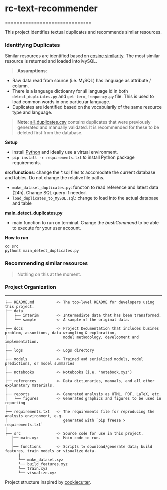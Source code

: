  # rc-text-recommender 
  ============================== 

 This project identifies textual duplicates and recommends similar resources. 
 
 ### Identifying Duplicates
 Similar resources are identified based on [cosine similarity](https://en.wikipedia.org/wiki/Cosine_similarity). The most similar resource is returned and loaded into MySQL. 
 
 > **Assumptions**: 
 - Raw data read from source (i.e. MySQL) has language as attribute / column. 
 - There is a language dictioanry for all language id in both `detect_duplciates.py` and `get-term_frequency.py` file. This is used to load common words in one particular language. 
 - Duplicates are identified based on the vocabularily of the same resource type and language. 

 
 > **Note**: [all_duplicates.csv](data/all_duplicates.csv) contains duplicates that were previously generated and manually validated. It is recommended for these to be deleted first from the database. 
 
 **Setup**
 - install [Python](www.python.org) and ideally use a virtual environment. 
 - `pip install -r requirements.txt` to install Python package requirements.
 
 **src/functions**: change the *.sql files to accomodate the current database and tables. Do not change the relative file paths. 
 - `make_dataset_duplicates.py`: function to read reference and latest data (24h). Change SQL query if needed.
 - `load_duplicates_to_MySQL.sql`: change to load into the actual database and table
 
 **main_detect_duplicates.py** 
 - main function to run on terminal. Change the *bashCommand* to be able to execute for your user account.
 
 **How to run**
 ```
 cd src
 python3 main_detect_duplicates.py 
 ```

 
 ### Recommending similar resources 
 > Nothing on this at the moment.



  
  ### Project Organization
  ------------

    ├── README.md          <- The top-level README for developers using this project.
    ├── data
    │   ├── interim        <- Intermediate data that has been transformed.
    │   └── sample         <- A sample of the original data.
    │
    ├── docs               <- Project Documentation that includes busines problem, assumtions, data wrangling & exploration, 
    │                         model methodology, development and implementation.
    │
    ├── logs               <- Logs directory
    │
    ├── models             <- Trained and serialized models, model predictions, or model summaries
    │
    ├── notebooks          <- Notebooks (i.e. 'notebook.xyz')
    │
    ├── references         <- Data dictionaries, manuals, and all other explanatory materials.
    │
    ├── reports            <- Generated analysis as HTML, PDF, LaTeX, etc.
    │   └── figures        <- Generated graphics and figures to be used in reporting
    │
    ├── requirements.txt   <- The requirements file for reproducing the analysis environment, e.g.
    │                         generated with `pip freeze > requirements.txt`
    │
    ├── src                <- Source code for use in this project.
       ├── main.xyz        <- Main code to run. 
       │
       ├── functions       <- Scripts to download/generate data; build features, train models or visualize data. 
          |
          └── make_dataset.xyz
          └── build_features.xyz
          └── train.xyz
          └── visualize.xyz

   Project structure inspired by [cookiecutter](https://cookiecutter.readthedocs.io/en/latest/).
  
  
